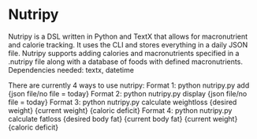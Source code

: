 # Nutripy
Nutripy is a DSL written in Python and TextX that allows for macronutrient and calorie tracking. It uses the CLI and stores everything in a daily JSON file.
Nutripy supports adding calories and macronutrients specified in a .nutripy file along with a database of foods with defined macronutrients.
Dependencies needed: textx, datetime

There are currently 4 ways to use nutripy:
Format 1: python nutripy.py add {json file/no file = today}
Format 2: python nutripy.py display {json file/no file = today}
Format 3: python nutripy.py calculate weightloss {desired weight} {current weight} {caloric deficit}
Format 4: python nutripy.py calculate fatloss {desired body fat} {current body fat} {current weight} {caloric deficit}
